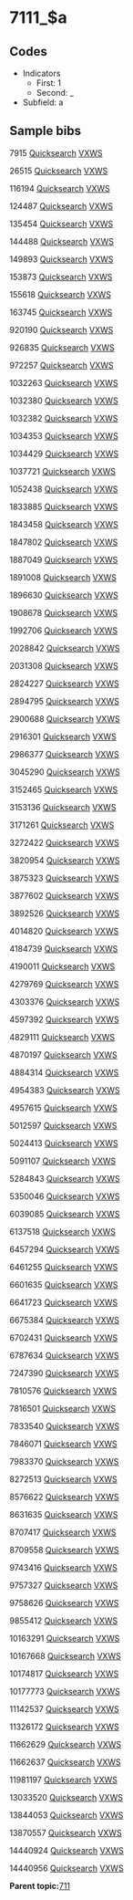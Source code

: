 # 7111\_$a

## Codes

-   Indicators
    -   First: 1
    -   Second: \_
-   Subfield: a

## Sample bibs

7915 [Quicksearch](https://search.library.yale.edu/catalog/7915) [VXWS](http://prodorbis.library.yale.edu:7014/vxws/GetHoldingsService?bibId=7915)

26515 [Quicksearch](https://search.library.yale.edu/catalog/26515) [VXWS](http://prodorbis.library.yale.edu:7014/vxws/GetHoldingsService?bibId=26515)

116194 [Quicksearch](https://search.library.yale.edu/catalog/116194) [VXWS](http://prodorbis.library.yale.edu:7014/vxws/GetHoldingsService?bibId=116194)

124487 [Quicksearch](https://search.library.yale.edu/catalog/124487) [VXWS](http://prodorbis.library.yale.edu:7014/vxws/GetHoldingsService?bibId=124487)

135454 [Quicksearch](https://search.library.yale.edu/catalog/135454) [VXWS](http://prodorbis.library.yale.edu:7014/vxws/GetHoldingsService?bibId=135454)

144488 [Quicksearch](https://search.library.yale.edu/catalog/144488) [VXWS](http://prodorbis.library.yale.edu:7014/vxws/GetHoldingsService?bibId=144488)

149893 [Quicksearch](https://search.library.yale.edu/catalog/149893) [VXWS](http://prodorbis.library.yale.edu:7014/vxws/GetHoldingsService?bibId=149893)

153873 [Quicksearch](https://search.library.yale.edu/catalog/153873) [VXWS](http://prodorbis.library.yale.edu:7014/vxws/GetHoldingsService?bibId=153873)

155618 [Quicksearch](https://search.library.yale.edu/catalog/155618) [VXWS](http://prodorbis.library.yale.edu:7014/vxws/GetHoldingsService?bibId=155618)

163745 [Quicksearch](https://search.library.yale.edu/catalog/163745) [VXWS](http://prodorbis.library.yale.edu:7014/vxws/GetHoldingsService?bibId=163745)

920190 [Quicksearch](https://search.library.yale.edu/catalog/920190) [VXWS](http://prodorbis.library.yale.edu:7014/vxws/GetHoldingsService?bibId=920190)

926835 [Quicksearch](https://search.library.yale.edu/catalog/926835) [VXWS](http://prodorbis.library.yale.edu:7014/vxws/GetHoldingsService?bibId=926835)

972257 [Quicksearch](https://search.library.yale.edu/catalog/972257) [VXWS](http://prodorbis.library.yale.edu:7014/vxws/GetHoldingsService?bibId=972257)

1032263 [Quicksearch](https://search.library.yale.edu/catalog/1032263) [VXWS](http://prodorbis.library.yale.edu:7014/vxws/GetHoldingsService?bibId=1032263)

1032380 [Quicksearch](https://search.library.yale.edu/catalog/1032380) [VXWS](http://prodorbis.library.yale.edu:7014/vxws/GetHoldingsService?bibId=1032380)

1032382 [Quicksearch](https://search.library.yale.edu/catalog/1032382) [VXWS](http://prodorbis.library.yale.edu:7014/vxws/GetHoldingsService?bibId=1032382)

1034353 [Quicksearch](https://search.library.yale.edu/catalog/1034353) [VXWS](http://prodorbis.library.yale.edu:7014/vxws/GetHoldingsService?bibId=1034353)

1034429 [Quicksearch](https://search.library.yale.edu/catalog/1034429) [VXWS](http://prodorbis.library.yale.edu:7014/vxws/GetHoldingsService?bibId=1034429)

1037721 [Quicksearch](https://search.library.yale.edu/catalog/1037721) [VXWS](http://prodorbis.library.yale.edu:7014/vxws/GetHoldingsService?bibId=1037721)

1052438 [Quicksearch](https://search.library.yale.edu/catalog/1052438) [VXWS](http://prodorbis.library.yale.edu:7014/vxws/GetHoldingsService?bibId=1052438)

1833885 [Quicksearch](https://search.library.yale.edu/catalog/1833885) [VXWS](http://prodorbis.library.yale.edu:7014/vxws/GetHoldingsService?bibId=1833885)

1843458 [Quicksearch](https://search.library.yale.edu/catalog/1843458) [VXWS](http://prodorbis.library.yale.edu:7014/vxws/GetHoldingsService?bibId=1843458)

1847802 [Quicksearch](https://search.library.yale.edu/catalog/1847802) [VXWS](http://prodorbis.library.yale.edu:7014/vxws/GetHoldingsService?bibId=1847802)

1887049 [Quicksearch](https://search.library.yale.edu/catalog/1887049) [VXWS](http://prodorbis.library.yale.edu:7014/vxws/GetHoldingsService?bibId=1887049)

1891008 [Quicksearch](https://search.library.yale.edu/catalog/1891008) [VXWS](http://prodorbis.library.yale.edu:7014/vxws/GetHoldingsService?bibId=1891008)

1896630 [Quicksearch](https://search.library.yale.edu/catalog/1896630) [VXWS](http://prodorbis.library.yale.edu:7014/vxws/GetHoldingsService?bibId=1896630)

1908678 [Quicksearch](https://search.library.yale.edu/catalog/1908678) [VXWS](http://prodorbis.library.yale.edu:7014/vxws/GetHoldingsService?bibId=1908678)

1992706 [Quicksearch](https://search.library.yale.edu/catalog/1992706) [VXWS](http://prodorbis.library.yale.edu:7014/vxws/GetHoldingsService?bibId=1992706)

2028842 [Quicksearch](https://search.library.yale.edu/catalog/2028842) [VXWS](http://prodorbis.library.yale.edu:7014/vxws/GetHoldingsService?bibId=2028842)

2031308 [Quicksearch](https://search.library.yale.edu/catalog/2031308) [VXWS](http://prodorbis.library.yale.edu:7014/vxws/GetHoldingsService?bibId=2031308)

2824227 [Quicksearch](https://search.library.yale.edu/catalog/2824227) [VXWS](http://prodorbis.library.yale.edu:7014/vxws/GetHoldingsService?bibId=2824227)

2894795 [Quicksearch](https://search.library.yale.edu/catalog/2894795) [VXWS](http://prodorbis.library.yale.edu:7014/vxws/GetHoldingsService?bibId=2894795)

2900688 [Quicksearch](https://search.library.yale.edu/catalog/2900688) [VXWS](http://prodorbis.library.yale.edu:7014/vxws/GetHoldingsService?bibId=2900688)

2916301 [Quicksearch](https://search.library.yale.edu/catalog/2916301) [VXWS](http://prodorbis.library.yale.edu:7014/vxws/GetHoldingsService?bibId=2916301)

2986377 [Quicksearch](https://search.library.yale.edu/catalog/2986377) [VXWS](http://prodorbis.library.yale.edu:7014/vxws/GetHoldingsService?bibId=2986377)

3045290 [Quicksearch](https://search.library.yale.edu/catalog/3045290) [VXWS](http://prodorbis.library.yale.edu:7014/vxws/GetHoldingsService?bibId=3045290)

3152465 [Quicksearch](https://search.library.yale.edu/catalog/3152465) [VXWS](http://prodorbis.library.yale.edu:7014/vxws/GetHoldingsService?bibId=3152465)

3153136 [Quicksearch](https://search.library.yale.edu/catalog/3153136) [VXWS](http://prodorbis.library.yale.edu:7014/vxws/GetHoldingsService?bibId=3153136)

3171261 [Quicksearch](https://search.library.yale.edu/catalog/3171261) [VXWS](http://prodorbis.library.yale.edu:7014/vxws/GetHoldingsService?bibId=3171261)

3272422 [Quicksearch](https://search.library.yale.edu/catalog/3272422) [VXWS](http://prodorbis.library.yale.edu:7014/vxws/GetHoldingsService?bibId=3272422)

3820954 [Quicksearch](https://search.library.yale.edu/catalog/3820954) [VXWS](http://prodorbis.library.yale.edu:7014/vxws/GetHoldingsService?bibId=3820954)

3875323 [Quicksearch](https://search.library.yale.edu/catalog/3875323) [VXWS](http://prodorbis.library.yale.edu:7014/vxws/GetHoldingsService?bibId=3875323)

3877602 [Quicksearch](https://search.library.yale.edu/catalog/3877602) [VXWS](http://prodorbis.library.yale.edu:7014/vxws/GetHoldingsService?bibId=3877602)

3892526 [Quicksearch](https://search.library.yale.edu/catalog/3892526) [VXWS](http://prodorbis.library.yale.edu:7014/vxws/GetHoldingsService?bibId=3892526)

4014820 [Quicksearch](https://search.library.yale.edu/catalog/4014820) [VXWS](http://prodorbis.library.yale.edu:7014/vxws/GetHoldingsService?bibId=4014820)

4184739 [Quicksearch](https://search.library.yale.edu/catalog/4184739) [VXWS](http://prodorbis.library.yale.edu:7014/vxws/GetHoldingsService?bibId=4184739)

4190011 [Quicksearch](https://search.library.yale.edu/catalog/4190011) [VXWS](http://prodorbis.library.yale.edu:7014/vxws/GetHoldingsService?bibId=4190011)

4279769 [Quicksearch](https://search.library.yale.edu/catalog/4279769) [VXWS](http://prodorbis.library.yale.edu:7014/vxws/GetHoldingsService?bibId=4279769)

4303376 [Quicksearch](https://search.library.yale.edu/catalog/4303376) [VXWS](http://prodorbis.library.yale.edu:7014/vxws/GetHoldingsService?bibId=4303376)

4597392 [Quicksearch](https://search.library.yale.edu/catalog/4597392) [VXWS](http://prodorbis.library.yale.edu:7014/vxws/GetHoldingsService?bibId=4597392)

4829111 [Quicksearch](https://search.library.yale.edu/catalog/4829111) [VXWS](http://prodorbis.library.yale.edu:7014/vxws/GetHoldingsService?bibId=4829111)

4870197 [Quicksearch](https://search.library.yale.edu/catalog/4870197) [VXWS](http://prodorbis.library.yale.edu:7014/vxws/GetHoldingsService?bibId=4870197)

4884314 [Quicksearch](https://search.library.yale.edu/catalog/4884314) [VXWS](http://prodorbis.library.yale.edu:7014/vxws/GetHoldingsService?bibId=4884314)

4954383 [Quicksearch](https://search.library.yale.edu/catalog/4954383) [VXWS](http://prodorbis.library.yale.edu:7014/vxws/GetHoldingsService?bibId=4954383)

4957615 [Quicksearch](https://search.library.yale.edu/catalog/4957615) [VXWS](http://prodorbis.library.yale.edu:7014/vxws/GetHoldingsService?bibId=4957615)

5012597 [Quicksearch](https://search.library.yale.edu/catalog/5012597) [VXWS](http://prodorbis.library.yale.edu:7014/vxws/GetHoldingsService?bibId=5012597)

5024413 [Quicksearch](https://search.library.yale.edu/catalog/5024413) [VXWS](http://prodorbis.library.yale.edu:7014/vxws/GetHoldingsService?bibId=5024413)

5091107 [Quicksearch](https://search.library.yale.edu/catalog/5091107) [VXWS](http://prodorbis.library.yale.edu:7014/vxws/GetHoldingsService?bibId=5091107)

5284843 [Quicksearch](https://search.library.yale.edu/catalog/5284843) [VXWS](http://prodorbis.library.yale.edu:7014/vxws/GetHoldingsService?bibId=5284843)

5350046 [Quicksearch](https://search.library.yale.edu/catalog/5350046) [VXWS](http://prodorbis.library.yale.edu:7014/vxws/GetHoldingsService?bibId=5350046)

6039085 [Quicksearch](https://search.library.yale.edu/catalog/6039085) [VXWS](http://prodorbis.library.yale.edu:7014/vxws/GetHoldingsService?bibId=6039085)

6137518 [Quicksearch](https://search.library.yale.edu/catalog/6137518) [VXWS](http://prodorbis.library.yale.edu:7014/vxws/GetHoldingsService?bibId=6137518)

6457294 [Quicksearch](https://search.library.yale.edu/catalog/6457294) [VXWS](http://prodorbis.library.yale.edu:7014/vxws/GetHoldingsService?bibId=6457294)

6461255 [Quicksearch](https://search.library.yale.edu/catalog/6461255) [VXWS](http://prodorbis.library.yale.edu:7014/vxws/GetHoldingsService?bibId=6461255)

6601635 [Quicksearch](https://search.library.yale.edu/catalog/6601635) [VXWS](http://prodorbis.library.yale.edu:7014/vxws/GetHoldingsService?bibId=6601635)

6641723 [Quicksearch](https://search.library.yale.edu/catalog/6641723) [VXWS](http://prodorbis.library.yale.edu:7014/vxws/GetHoldingsService?bibId=6641723)

6675384 [Quicksearch](https://search.library.yale.edu/catalog/6675384) [VXWS](http://prodorbis.library.yale.edu:7014/vxws/GetHoldingsService?bibId=6675384)

6702431 [Quicksearch](https://search.library.yale.edu/catalog/6702431) [VXWS](http://prodorbis.library.yale.edu:7014/vxws/GetHoldingsService?bibId=6702431)

6787634 [Quicksearch](https://search.library.yale.edu/catalog/6787634) [VXWS](http://prodorbis.library.yale.edu:7014/vxws/GetHoldingsService?bibId=6787634)

7247390 [Quicksearch](https://search.library.yale.edu/catalog/7247390) [VXWS](http://prodorbis.library.yale.edu:7014/vxws/GetHoldingsService?bibId=7247390)

7810576 [Quicksearch](https://search.library.yale.edu/catalog/7810576) [VXWS](http://prodorbis.library.yale.edu:7014/vxws/GetHoldingsService?bibId=7810576)

7816501 [Quicksearch](https://search.library.yale.edu/catalog/7816501) [VXWS](http://prodorbis.library.yale.edu:7014/vxws/GetHoldingsService?bibId=7816501)

7833540 [Quicksearch](https://search.library.yale.edu/catalog/7833540) [VXWS](http://prodorbis.library.yale.edu:7014/vxws/GetHoldingsService?bibId=7833540)

7846071 [Quicksearch](https://search.library.yale.edu/catalog/7846071) [VXWS](http://prodorbis.library.yale.edu:7014/vxws/GetHoldingsService?bibId=7846071)

7983370 [Quicksearch](https://search.library.yale.edu/catalog/7983370) [VXWS](http://prodorbis.library.yale.edu:7014/vxws/GetHoldingsService?bibId=7983370)

8272513 [Quicksearch](https://search.library.yale.edu/catalog/8272513) [VXWS](http://prodorbis.library.yale.edu:7014/vxws/GetHoldingsService?bibId=8272513)

8576622 [Quicksearch](https://search.library.yale.edu/catalog/8576622) [VXWS](http://prodorbis.library.yale.edu:7014/vxws/GetHoldingsService?bibId=8576622)

8631635 [Quicksearch](https://search.library.yale.edu/catalog/8631635) [VXWS](http://prodorbis.library.yale.edu:7014/vxws/GetHoldingsService?bibId=8631635)

8707417 [Quicksearch](https://search.library.yale.edu/catalog/8707417) [VXWS](http://prodorbis.library.yale.edu:7014/vxws/GetHoldingsService?bibId=8707417)

8709558 [Quicksearch](https://search.library.yale.edu/catalog/8709558) [VXWS](http://prodorbis.library.yale.edu:7014/vxws/GetHoldingsService?bibId=8709558)

9743416 [Quicksearch](https://search.library.yale.edu/catalog/9743416) [VXWS](http://prodorbis.library.yale.edu:7014/vxws/GetHoldingsService?bibId=9743416)

9757327 [Quicksearch](https://search.library.yale.edu/catalog/9757327) [VXWS](http://prodorbis.library.yale.edu:7014/vxws/GetHoldingsService?bibId=9757327)

9758626 [Quicksearch](https://search.library.yale.edu/catalog/9758626) [VXWS](http://prodorbis.library.yale.edu:7014/vxws/GetHoldingsService?bibId=9758626)

9855412 [Quicksearch](https://search.library.yale.edu/catalog/9855412) [VXWS](http://prodorbis.library.yale.edu:7014/vxws/GetHoldingsService?bibId=9855412)

10163291 [Quicksearch](https://search.library.yale.edu/catalog/10163291) [VXWS](http://prodorbis.library.yale.edu:7014/vxws/GetHoldingsService?bibId=10163291)

10167668 [Quicksearch](https://search.library.yale.edu/catalog/10167668) [VXWS](http://prodorbis.library.yale.edu:7014/vxws/GetHoldingsService?bibId=10167668)

10174817 [Quicksearch](https://search.library.yale.edu/catalog/10174817) [VXWS](http://prodorbis.library.yale.edu:7014/vxws/GetHoldingsService?bibId=10174817)

10177773 [Quicksearch](https://search.library.yale.edu/catalog/10177773) [VXWS](http://prodorbis.library.yale.edu:7014/vxws/GetHoldingsService?bibId=10177773)

11142537 [Quicksearch](https://search.library.yale.edu/catalog/11142537) [VXWS](http://prodorbis.library.yale.edu:7014/vxws/GetHoldingsService?bibId=11142537)

11326172 [Quicksearch](https://search.library.yale.edu/catalog/11326172) [VXWS](http://prodorbis.library.yale.edu:7014/vxws/GetHoldingsService?bibId=11326172)

11662629 [Quicksearch](https://search.library.yale.edu/catalog/11662629) [VXWS](http://prodorbis.library.yale.edu:7014/vxws/GetHoldingsService?bibId=11662629)

11662637 [Quicksearch](https://search.library.yale.edu/catalog/11662637) [VXWS](http://prodorbis.library.yale.edu:7014/vxws/GetHoldingsService?bibId=11662637)

11981197 [Quicksearch](https://search.library.yale.edu/catalog/11981197) [VXWS](http://prodorbis.library.yale.edu:7014/vxws/GetHoldingsService?bibId=11981197)

13033520 [Quicksearch](https://search.library.yale.edu/catalog/13033520) [VXWS](http://prodorbis.library.yale.edu:7014/vxws/GetHoldingsService?bibId=13033520)

13844053 [Quicksearch](https://search.library.yale.edu/catalog/13844053) [VXWS](http://prodorbis.library.yale.edu:7014/vxws/GetHoldingsService?bibId=13844053)

13870557 [Quicksearch](https://search.library.yale.edu/catalog/13870557) [VXWS](http://prodorbis.library.yale.edu:7014/vxws/GetHoldingsService?bibId=13870557)

14440924 [Quicksearch](https://search.library.yale.edu/catalog/14440924) [VXWS](http://prodorbis.library.yale.edu:7014/vxws/GetHoldingsService?bibId=14440924)

14440956 [Quicksearch](https://search.library.yale.edu/catalog/14440956) [VXWS](http://prodorbis.library.yale.edu:7014/vxws/GetHoldingsService?bibId=14440956)

**Parent topic:**[711](../../tags/711/711.md)

